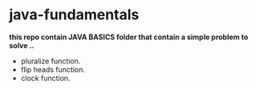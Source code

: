 # java-fundamentals

**this repo contain JAVA BASICS folder that contain a simple problem to solve ..**
 - pluralize function.
 - flip heads function.
 - clock function.
